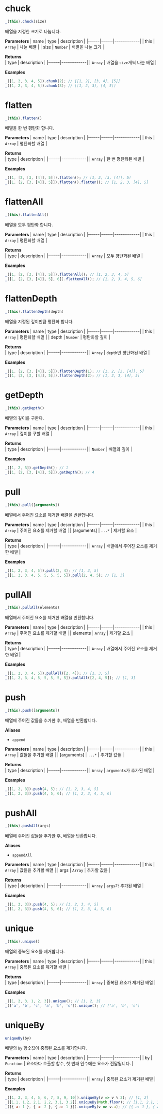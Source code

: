 # chuck
```js
_(this).chuck(size)
```
배열을 지정한 크기로 나눕니다.

**Parameters**
| name | type | description |
|------|------|-------------|
| this | `Array` | 나눌 배열 |
| size | `Number` | 배열을 나눌 크기 |

**Returns**  
| type | description |
|------|-------------|
| `Array` | 배열을 `size`개씩 나눈 배열 |

**Examples**
```js
_([1, 2, 3, 4, 5]).chunk(2); // [[1, 2], [3, 4], [5]]
_([1, 2, 3, 4, 5]).chunk(3); // [[1, 2, 3], [4, 5]]
```

# flatten
```js
_(this).flatten()
```
배열을 한 번 평탄화 합니다.

**Parameters**
| name | type | description |
|------|------|-------------|
| this | `Array` | 평탄화할 배열 |

**Returns**  
| type | description |
|------|-------------|
| `Array` | 한 번 평탄화된 배열 |

**Examples**
```js
_([1, [2, [3, [4]], 5]]).flatten(); // [1, 2, [3, [4]], 5]
_([1, [2, [3, [4]], 5]]).flatten().flatten(); // [1, 2, 3, [4], 5]
```

# flattenAll
```js
_(this).flattenAll()
```
배열을 모두 평탄화 합니다.

**Parameters**
| name | type | description |
|------|------|-------------|
| this | `Array` | 평탄화할 배열 |

**Returns**  
| type | description |
|------|-------------|
| `Array` | 모두 평탄화된 배열 |

**Examples**
```js
_([1, [2, [3, [4]], 5]]).flattenAll(); // [1, 2, 3, 4, 5]
_([1, [2, [3, [4]], 5], 6]).flattenAll(); // [1, 2, 3, 4, 5, 6]
```

# flattenDepth
```js
_(this).flattenDepth(depth)
```
배열을 지정된 깊이만큼 평탄화 합니다.

**Parameters**
| name | type | description |
|------|------|-------------|
| this | `Array` | 평탄화할 배열 |
| depth | `Number` | 평탄화할 깊이 |

**Returns**  
| type | description |
|------|-------------|
| `Array` | `depth`번 평탄화된 배열 |

**Examples**
```js
_([1, [2, [3, [4]], 5]]).flattenDepth(1); // [1, 2, [3, [4]], 5]
_([1, [2, [3, [4]], 5]]).flattenDepth(2); // [1, 2, 3, [4], 5]
```

# getDepth
```js
_(this).getDepth()
```
배열의 깊이를 구한다.

**Parameters**
| name | type | description |
|------|------|-------------|
| this | `Array` | 깊이를 구할 배열 |

**Returns**  
| type | description |
|------|-------------|
| `Number` | 배열의 깊이 |

**Examples**
```js
_([1, 2, 3]).getDepth(); // 1
_([1, [2, [3, [4]], 5]]).getDepth(); // 4
```

# pull
```js
_(this).pull([arguments])
```
배열에서 주어진 요소를 제거한 배열을 반환합니다.

**Parameters**
| name | type | description |
|------|------|-------------|
| this | `Array` | 주어진 요소를 제거할 배열 |
| [arguments] | `...*` | 제거할 요소 |

**Returns**  
| type | description |
|------|-------------|
| `Array` | 배열에서 주어진 요소를 제거한 배열 |

**Examples**
```js
_([1, 2, 3, 4, 5]).pull(2, 4); // [1, 3, 5]
_([1, 2, 3, 4, 5, 5, 5, 5, 5]).pull(2, 4, 5); // [1, 3]
```

# pullAll
```js
_(this).pullAll(elements)
```
배열에서 주어진 요소를 제거한 배열을 반환합니다.

**Parameters**
| name | type | description |
|------|------|-------------|
| this | `Array` | 주어진 요소를 제거할 배열 |
| elements | `Array` | 제거할 요소 |

**Returns**  
| type | description |
|------|-------------|
| `Array` | 배열에서 주어진 요소를 제거한 배열 |

**Examples**
```js
_([1, 2, 3, 4, 5]).pullAll([2, 4]); // [1, 3, 5]
_([1, 2, 3, 4, 5, 5, 5, 5, 5]).pullAll([2, 4, 5]); // [1, 3]
```

# push
```js
_(this).push([arguments])
```
배열에 주어진 값들을 추가한 후, 배열을 반환합니다.

**Aliases**
- `append`

**Parameters**
| name | type | description |
|------|------|-------------|
| this | `Array` | 값들을 추가할 배열 |
| [arguments] | `...*` | 추가할 값들 |

**Returns**  
| type | description |
|------|-------------|
| `Array` | `arguments`가 추가된 배열 |

**Examples**
```js
_([1, 2, 3]).push(4, 5); // [1, 2, 3, 4, 5]
_([1, 2, 3]).push(4, 5, 6); // [1, 2, 3, 4, 5, 6]
```

# pushAll
```js
_(this).pushAll(args)
```
배열에 주어진 값들을 추가한 후, 배열을 반환합니다.

**Aliases**
- `appendAll`

**Parameters**
| name | type | description |
|------|------|-------------|
| this | `Array` | 값들을 추가할 배열 |
| args | `Array` | 추가할 값들 |

**Returns**  
| type | description |
|------|-------------|
| `Array` | `args`가 추가된 배열 |

**Examples**
```js
_([1, 2, 3]).push(4, 5); // [1, 2, 3, 4, 5]
_([1, 2, 3]).push(4, 5, 6); // [1, 2, 3, 4, 5, 6]
```

# unique
```js
_(this).unique()
```
배열의 중복된 요소를 제거합니다.

**Parameters**
| name | type | description |
|------|------|-------------|
| this | `Array` | 중복된 요소를 제거할 배열 |

**Returns**  
| type | description |
|------|-------------|
| `Array` | 중복된 요소가 제거된 배열 |

**Examples**
```js
_([1, 2, 3, 1, 2, 3]).unique(); // [1, 2, 3]
_(['a', 'b', 'c', 'a', 'b', 'c']).unique(); // ['a', 'b', 'c']
```

# uniqueBy
```js
uniqueBy(by)
```
배열의 `by` 함숫값이 중복된 요소를 제거합니다.

**Parameters**
| name | type | description |
|------|------|-------------|
| by | `Function` | 요소마다 호출할 함수, 첫 번째 인수에는 요소가 전달됩니다. |

**Returns**  
| type | description |
|------|-------------|
| `Array` | 중복된 요소가 제거된 배열 |

**Examples**
```js
_([1, 2, 3, 4, 5, 6, 7, 8, 9, 10]).uniqueBy(v => v % 2); // [1, 2]
_([1.1, 1.2, 2.1, 2.2, 3.1, 3.2]).uniqueBy(Math.floor); // [1.1, 2.1, 3.1]
_([{ a: 1 }, { a: 2 }, { a: 1 }]).uniqueBy(v => v.a); // [{ a: 1 }, { a: 2 }]
```